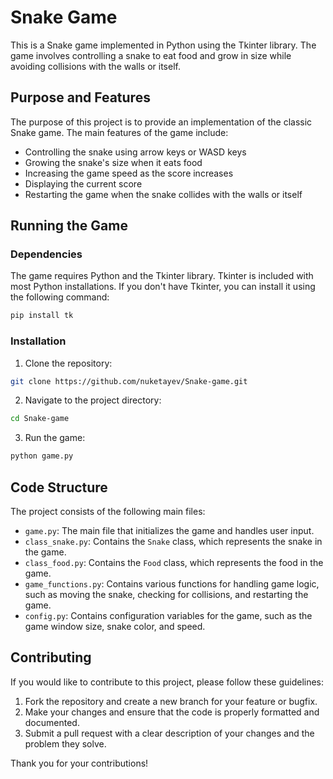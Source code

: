 # Snake Game

This is a Snake game implemented in Python using the Tkinter library. The game involves controlling a snake to eat food and grow in size while avoiding collisions with the walls or itself.

## Purpose and Features

The purpose of this project is to provide an implementation of the classic Snake game. The main features of the game include:
- Controlling the snake using arrow keys or WASD keys
- Growing the snake's size when it eats food
- Increasing the game speed as the score increases
- Displaying the current score
- Restarting the game when the snake collides with the walls or itself

## Running the Game

### Dependencies

The game requires Python and the Tkinter library. Tkinter is included with most Python installations. If you don't have Tkinter, you can install it using the following command:

```bash
pip install tk
```

### Installation

1. Clone the repository:
```bash
git clone https://github.com/nuketayev/Snake-game.git
```

2. Navigate to the project directory:
```bash
cd Snake-game
```

3. Run the game:
```bash
python game.py
```

## Code Structure

The project consists of the following main files:

- `game.py`: The main file that initializes the game and handles user input.
- `class_snake.py`: Contains the `Snake` class, which represents the snake in the game.
- `class_food.py`: Contains the `Food` class, which represents the food in the game.
- `game_functions.py`: Contains various functions for handling game logic, such as moving the snake, checking for collisions, and restarting the game.
- `config.py`: Contains configuration variables for the game, such as the game window size, snake color, and speed.

## Contributing

If you would like to contribute to this project, please follow these guidelines:

1. Fork the repository and create a new branch for your feature or bugfix.
2. Make your changes and ensure that the code is properly formatted and documented.
3. Submit a pull request with a clear description of your changes and the problem they solve.

Thank you for your contributions!
